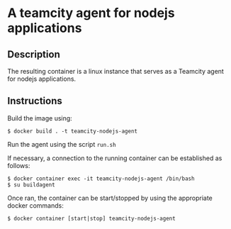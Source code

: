 # A teamcity agent for nodejs applications

## Description

The resulting container is a linux instance that serves as a Teamcity
agent for nodejs applications.

## Instructions

Build the image using:

    $ docker build . -t teamcity-nodejs-agent

Run the agent using the script `run.sh`

If necessary, a connection to the running container can be established
  as follows:

    $ docker container exec -it teamcity-nodejs-agent /bin/bash
    $ su buildagent

Once ran, the container can be start/stopped by using the appropriate
  docker commands:

    $ docker container [start|stop] teamcity-nodejs-agent
